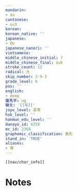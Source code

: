 ```yaml
---
mandarin:
- ào
cantonese:
- ou3
korean:
korean_native: ''
japanese:
- OU
japanese_nanori: ''
vietnamese:
middle_chinese_initial: ʔ
middle_chinese_final: ɨuk
stroke_count: 12
radical: 大
skip_number: 2-9-3
grade_level: 6
pos: ''
english:
- deep
羅馬字: ug
韓文: '[[욱]]'
joyo_level: 高等
hsk_level: ''
hanmun_edu_level: ''
danayo_id: 6258
mc_id: 2369
graphemic_classification: 象形
stand_in: 'TRUE'
aliases:
- 奧
---
```

```meta-bind-embed
[[nav/char_info]]
```

# Notes
